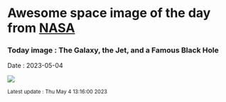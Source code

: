 
# Awesome space image of the day from [NASA](https://api.nasa.gov/)

### Today image : The Galaxy, the Jet, and a Famous Black Hole
Date : 2023-05-04

![](https://apod.nasa.gov/apod/image/2305/pia23122c-16_1067.jpg)

<small>Latest update : Thu May  4 13:16:00 2023</small>
        